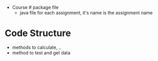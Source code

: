 - Course # package file
	- java file for each assignment, it's name is the assignment name

# Code Structure
- methods to calculate, ..
- method to test and get data